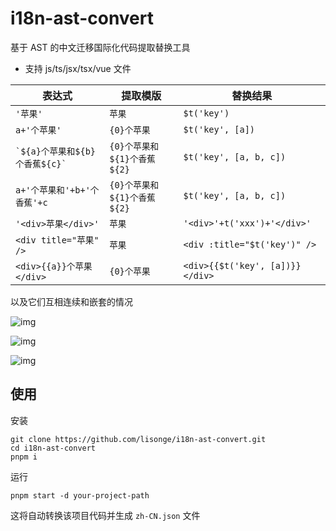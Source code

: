 # i18n-ast-convert

基于 AST 的中文迁移国际化代码提取替换工具

- 支持 js/ts/jsx/tsx/vue 文件

| 表达式                             | 提取模版                    | 替换结果                     |
| ---------------------------------- | --------------------------- | ---------------------------- |
| `'苹果'`                           | `苹果`                      | `$t('key')`                  |
| `a+'个苹果'`                       | `{0}个苹果`                 | `$t('key', [a])`             |
| `` `${a}个苹果和${b}个香蕉${c}` `` | `{0}个苹果和${1}个香蕉${2}` | `$t('key', [a, b, c])`       |
| `a+'个苹果和'+b+'个香蕉'+c`        | `{0}个苹果和${1}个香蕉${2}` | `$t('key', [a, b, c])`       |
| `'<div>苹果</div>'`            | `苹果`                      | `'<div>'+t('xxx')+'</div>'` |
| `<div title="苹果" />`             | `苹果`                      | `<div :title="$t('key')" />` |
| `<div>{{a}}个苹果</div>`             | `{0}个苹果`                      | `<div>{{$t('key', [a])}}</div>` |

以及它们互相连续和嵌套的情况

![img](https://e.gkd.li/94a7b786-1769-4379-a316-2462de9aeac6)

![img](https://e.gkd.li/aa93089c-b192-44f8-afed-f013cead318a)

![img](https://e.gkd.li/d7c8eb7e-5dbc-4028-85a7-ee887559ffa6)

## 使用

安装

```shell
git clone https://github.com/lisonge/i18n-ast-convert.git
cd i18n-ast-convert
pnpm i
```

运行

```shell
pnpm start -d your-project-path
```

这将自动转换该项目代码并生成 `zh-CN.json` 文件
